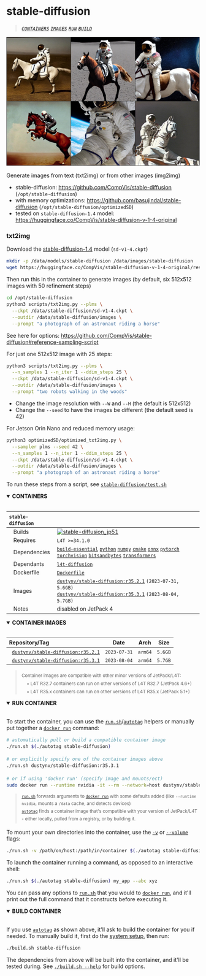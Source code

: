 # stable-diffusion

> [*`CONTAINERS`*](#user-content-containers) [*`IMAGES`*](#user-content-images) [*`RUN`*](#user-content-run) [*`BUILD`*](#user-content-build)

![a photograph of an astronaut riding a horse](/docs/images/diffusion_astronaut.jpg)

Generate images from text (txt2img) or from other images (img2img)

* stable-diffusion: https://github.com/CompVis/stable-diffusion (`/opt/stable-diffusion`)
* with memory optimizations: https://github.com/basujindal/stable-diffusion (`/opt/stable-diffusion/optimizedSD`)
* tested on `stable-diffusion-1.4` model: https://huggingface.co/CompVis/stable-diffusion-v-1-4-original

### txt2img

Download the [stable-diffusion-1.4](https://huggingface.co/CompVis/stable-diffusion-v-1-4-original) model (`sd-v1-4.ckpt`)

```bash
mkdir -p /data/models/stable-diffusion /data/images/stable-diffusion
wget https://huggingface.co/CompVis/stable-diffusion-v-1-4-original/resolve/main/sd-v1-4.ckpt -O /data/models/stable-diffusion
```

Then run this in the container to generate images (by default, six 512x512 images with 50 refinement steps)

```bash
cd /opt/stable-diffusion
python3 scripts/txt2img.py --plms \
  --ckpt /data/stable-diffusion/sd-v1-4.ckpt \
  --outdir /data/stable-diffusion/images \
  --prompt "a photograph of an astronaut riding a horse"
```

See here for options:  https://github.com/CompVis/stable-diffusion#reference-sampling-script

For just one 512x512 image with 25 steps:

```bash
python3 scripts/txt2img.py --plms \
  --n_samples 1 --n_iter 1 --ddim_steps 25 \
  --ckpt /data/stable-diffusion/sd-v1-4.ckpt \
  --outdir /data/stable-diffusion/images \
  --prompt "two robots walking in the woods"
```

* Change the image resolution with `--W` and `--H` (the default is 512x512)
* Change the `--seed` to have the images be different (the default seed is 42)

For Jetson Orin Nano and reduced memory usage:

```bash
python3 optimizedSD/optimized_txt2img.py \
  --sampler plms --seed 42 \
  --n_samples 1 --n_iter 1 --ddim_steps 25 \
  --ckpt /data/stable-diffusion/sd-v1-4.ckpt \
  --outdir /data/stable-diffusion/images \
  --prompt "a photograph of an astronaut riding a horse"
```

To run these steps from a script, see [`stable-diffusion/test.sh`](/packages/diffusion/stable-diffusion/test.sh) 
<details open>
<summary><b><a id="containers">CONTAINERS</a></b></summary>
<br>

| **`stable-diffusion`** | |
| :-- | :-- |
| &nbsp;&nbsp;&nbsp;Builds | [![`stable-diffusion_jp51`](https://img.shields.io/github/actions/workflow/status/dusty-nv/jetson-containers/stable-diffusion_jp51.yml?label=stable-diffusion:jp51)](https://github.com/dusty-nv/jetson-containers/actions/workflows/stable-diffusion_jp51.yml) |
| &nbsp;&nbsp;&nbsp;Requires | `L4T >=34.1.0` |
| &nbsp;&nbsp;&nbsp;Dependencies | [`build-essential`](/packages/build-essential) [`python`](/packages/python) [`numpy`](/packages/numpy) [`cmake`](/packages/cmake/cmake_pip) [`onnx`](/packages/onnx) [`pytorch`](/packages/pytorch) [`torchvision`](/packages/pytorch/torchvision) [`bitsandbytes`](/packages/llm/bitsandbytes) [`transformers`](/packages/llm/transformers) |
| &nbsp;&nbsp;&nbsp;Dependants | [`l4t-diffusion`](/packages/l4t/l4t-diffusion) |
| &nbsp;&nbsp;&nbsp;Dockerfile | [`Dockerfile`](Dockerfile) |
| &nbsp;&nbsp;&nbsp;Images | [`dustynv/stable-diffusion:r35.2.1`](https://hub.docker.com/r/dustynv/stable-diffusion/tags) `(2023-07-31, 5.6GB)`<br>[`dustynv/stable-diffusion:r35.3.1`](https://hub.docker.com/r/dustynv/stable-diffusion/tags) `(2023-08-04, 5.7GB)` |
| &nbsp;&nbsp;&nbsp;Notes | disabled on JetPack 4 |

</details>

<details open>
<summary><b><a id="images">CONTAINER IMAGES</a></b></summary>
<br>

| Repository/Tag | Date | Arch | Size |
| :-- | :--: | :--: | :--: |
| &nbsp;&nbsp;[`dustynv/stable-diffusion:r35.2.1`](https://hub.docker.com/r/dustynv/stable-diffusion/tags) | `2023-07-31` | `arm64` | `5.6GB` |
| &nbsp;&nbsp;[`dustynv/stable-diffusion:r35.3.1`](https://hub.docker.com/r/dustynv/stable-diffusion/tags) | `2023-08-04` | `arm64` | `5.7GB` |

> <sub>Container images are compatible with other minor versions of JetPack/L4T:</sub><br>
> <sub>&nbsp;&nbsp;&nbsp;&nbsp;• L4T R32.7 containers can run on other versions of L4T R32.7 (JetPack 4.6+)</sub><br>
> <sub>&nbsp;&nbsp;&nbsp;&nbsp;• L4T R35.x containers can run on other versions of L4T R35.x (JetPack 5.1+)</sub><br>
</details>

<details open>
<summary><b><a id="run">RUN CONTAINER</a></b></summary>
<br>

To start the container, you can use the [`run.sh`](/docs/run.md)/[`autotag`](/docs/run.md#autotag) helpers or manually put together a [`docker run`](https://docs.docker.com/engine/reference/commandline/run/) command:
```bash
# automatically pull or build a compatible container image
./run.sh $(./autotag stable-diffusion)

# or explicitly specify one of the container images above
./run.sh dustynv/stable-diffusion:r35.3.1

# or if using 'docker run' (specify image and mounts/ect)
sudo docker run --runtime nvidia -it --rm --network=host dustynv/stable-diffusion:r35.3.1
```
> <sup>[`run.sh`](/docs/run.md) forwards arguments to [`docker run`](https://docs.docker.com/engine/reference/commandline/run/) with some defaults added (like `--runtime nvidia`, mounts a `/data` cache, and detects devices)</sup><br>
> <sup>[`autotag`](/docs/run.md#autotag) finds a container image that's compatible with your version of JetPack/L4T - either locally, pulled from a registry, or by building it.</sup>

To mount your own directories into the container, use the [`-v`](https://docs.docker.com/engine/reference/commandline/run/#volume) or [`--volume`](https://docs.docker.com/engine/reference/commandline/run/#volume) flags:
```bash
./run.sh -v /path/on/host:/path/in/container $(./autotag stable-diffusion)
```
To launch the container running a command, as opposed to an interactive shell:
```bash
./run.sh $(./autotag stable-diffusion) my_app --abc xyz
```
You can pass any options to [`run.sh`](/docs/run.md) that you would to [`docker run`](https://docs.docker.com/engine/reference/commandline/run/), and it'll print out the full command that it constructs before executing it.
</details>
<details open>
<summary><b><a id="build">BUILD CONTAINER</b></summary>
<br>

If you use [`autotag`](/docs/run.md#autotag) as shown above, it'll ask to build the container for you if needed.  To manually build it, first do the [system setup](/docs/setup.md), then run:
```bash
./build.sh stable-diffusion
```
The dependencies from above will be built into the container, and it'll be tested during.  See [`./build.sh --help`](/jetson_containers/build.py) for build options.
</details>
